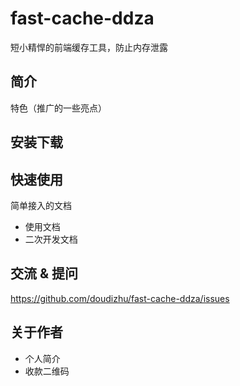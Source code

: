 # fast-cache-ddza

短小精悍的前端缓存工具，防止内存泄露

## 简介

特色（推广的一些亮点）

## 安装下载

## 快速使用

简单接入的文档

- 使用文档
- 二次开发文档

## 交流 & 提问

https://github.com/doudizhu/fast-cache-ddza/issues

## 关于作者

- 个人简介
- 收款二维码
